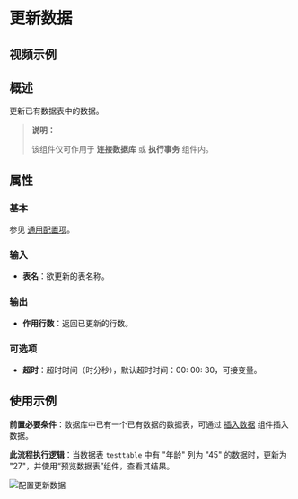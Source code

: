 # 更新数据

## 视频示例

## 概述

更新已有数据表中的数据。

> **说明：**
>
> 该组件仅可作用于 **连接数据库** 或 **执行事务** 组件内。

## 属性

### 基本

参见 [通用配置项](../Appendix/CommonConfigurationItems.md)。

### 输入

- **表名**：欲更新的表名称。

### 输出

- **作用行数**：返回已更新的行数。

### 可选项

- **超时**：超时时间（时分秒），默认超时时间：00: 00: 30，可接变量。

## 使用示例

**前置必要条件**：数据库中已有一个已有数据的数据表，可通过 [插入数据](../Database/InsertData.md) 组件插入数据。

**此流程执行逻辑**：当数据表 `testtable` 中有 "年龄" 列为 "45" 的数据时，更新为 "27"，并使用“预览数据表”组件，查看其结果。

![配置更新数据](https://docimages.blob.core.chinacloudapi.cn/images/Activities/updatedata20211111.png)
